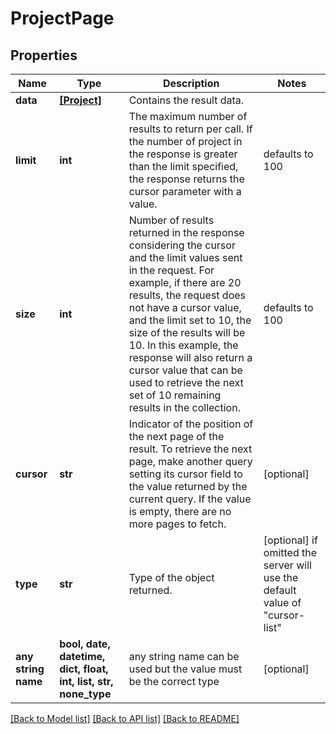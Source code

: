 # ProjectPage


## Properties
Name | Type | Description | Notes
------------ | ------------- | ------------- | -------------
**data** | [**[Project]**](Project.md) | Contains the result data. | 
**limit** | **int** | The maximum number of results to return per call. If the number of project in the response is greater than the limit specified, the response returns the cursor parameter with a value. | defaults to 100
**size** | **int** | Number of results returned in the response considering the cursor and the limit values sent in the request. For example, if there are 20 results, the request does not have a cursor value, and the limit set to 10, the size of the results will be 10. In this example, the response will also return a cursor value that can be used to retrieve the next set of 10 remaining results in the collection. | defaults to 100
**cursor** | **str** | Indicator of the position of the next page of the result. To retrieve the next page, make another query setting its cursor field to the value returned by the current query. If the value is empty, there are no more pages to fetch. | [optional] 
**type** | **str** | Type of the object returned. | [optional]  if omitted the server will use the default value of "cursor-list"
**any string name** | **bool, date, datetime, dict, float, int, list, str, none_type** | any string name can be used but the value must be the correct type | [optional]

[[Back to Model list]](../README.md#documentation-for-models) [[Back to API list]](../README.md#documentation-for-api-endpoints) [[Back to README]](../README.md)


